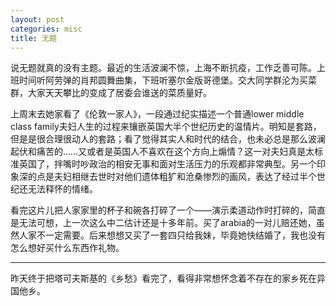 ```yaml
---
layout: post
categories: misc
title: 无题
---
```


说无题就真的没有主题。最近的生活波澜不惊，上海不断抗疫，工作乏善可陈。上班时间听阿劳弹的肖邦圆舞曲集，下班听塞尔金版哥德堡。交大同学群沦为买菜群，大家天天攀比的变成了居委会谁送的菜质量好。

上周末去她家看了《伦敦一家人》，一段通过纪实描述一个普通lower middle class family夫妇人生的过程来镶嵌英国大半个世纪历史的温情片。明知是套路，但是是很合理很动人的套路；看了觉得其实人和时代的结合，也未必总是那么波澜起伏和痛苦的……又或者是英国人不喜欢在这个方向上煽情？这一对夫妇真是太标准英国了，拌嘴时吵政治的相安无事和面对生活压力的乐观都非常典型。另一个印象深的点是夫妇相继去世时对他们遗体粗犷和沧桑惨烈的画风，表达了经过半个世纪还无法释怀的情绪。

看完这片儿把人家家里的杯子和碗各打碎了一个——演示柔道动作时打碎的，简直是无法可想，上一次这么中二估计还是十多年前。买了arabia的一对儿赔还她，虽然人家不一定需要。后来想想又买了一套四只给我妹，毕竟她快结婚了，我也没有怎么想好买什么东西作礼物。

---

昨天终于把塔可夫斯基的《乡愁》看完了，看得非常想怀念着不存在的家乡死在异国他乡。
